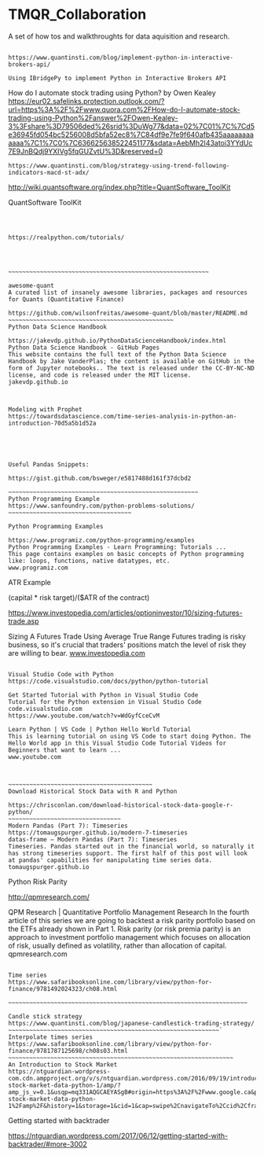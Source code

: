 # TMQR_Collaboration
A set of how tos and walkthroughts for data aquisition and research.



~~~~~~~~~~~~~~~~~~~~~~~~~~~~~~~~~~~~~~~~~~~~~~~~~~~~~~~~~~~~~~

https://www.quantinsti.com/blog/implement-python-in-interactive-brokers-api/

Using IBridgePy to implement Python in Interactive Brokers API

~~~~~~~~~~~~~~~~~~~~~~~~~~~~~~~~~~~~~~~~~~~~~~~~~~~~~~~~~~~~~~~~~~~~~~~~~~~

How do I automate stock trading using Python? by Owen Kealey
https://eur02.safelinks.protection.outlook.com/?url=https%3A%2F%2Fwww.quora.com%2FHow-do-I-automate-stock-trading-using-Python%2Fanswer%2FOwen-Kealey-3%3Fshare%3D79506ded%26srid%3DuWg77&data=02%7C01%7C%7Cd5e36945fd054bc5256008d5bfa52ec8%7C84df9e7fe9f640afb435aaaaaaaaaaaa%7C1%7C0%7C636625638522451177&sdata=AebMh2I43atoi3YYdUc7E9JnBQdj9YXIVg5fqGUZvtU%3D&reserved=0



~~~~~~~~~~~~~~~~~~~~~~~~~~~~~~~~~~~~~~~~~~~~~~~~~~~~~~~~~
https://www.quantinsti.com/blog/strategy-using-trend-following-indicators-macd-st-adx/

~~~~~~~~~~~~~~~~~~~~~~~~~~~~~~~~~~~~~~~~~~~~~~~~~~~~~~~~~


http://wiki.quantsoftware.org/index.php?title=QuantSoftware_ToolKit

QuantSoftware ToolKit


~~~~~~~~~~~~~~~~~~~~~~~~~~~~~~~~~~~~~~~~~~~~~~~~~~~~~~~~~~~~~~~~~~~~



https://realpython.com/tutorials/




~~~~~~~~~~~~~~~~~~~~~~~~~~~~~~~~~~~~~~~~~~~~~~~~~~~~~~~~~
 
awesome-quant
A curated list of insanely awesome libraries, packages and resources for Quants (Quantitative Finance)

https://github.com/wilsonfreitas/awesome-quant/blob/master/README.md
~~~~~~~~~~~~~~~~~~~~~~~~~~~~~~~~~~~~~~~~~~~~~~~
Python Data Science Handbook

https://jakevdp.github.io/PythonDataScienceHandbook/index.html
Python Data Science Handbook - GitHub Pages
This website contains the full text of the Python Data Science Handbook by Jake VanderPlas; the content is available on GitHub in the form of Jupyter notebooks.. The text is released under the CC-BY-NC-ND license, and code is released under the MIT license.
jakevdp.github.io



Modeling with Prophet
https://towardsdatascience.com/time-series-analysis-in-python-an-introduction-70d5a5b1d52a





Useful Pandas Snippets:

https://gist.github.com/bsweger/e5817488d161f37dcbd2

~~~~~~~~~~~~~~~~~~~~~~~~~~~~~~~~~~~~~~~~~~~~~~~~~~~~~~
Python Programming Example
https://www.sanfoundry.com/python-problems-solutions/
~~~~~~~~~~~~~~~~~~~~~~~~~~~~~~~~~~~

Python Programming Examples

https://www.programiz.com/python-programming/examples
Python Programming Examples - Learn Programming: Tutorials ...
This page contains examples on basic concepts of Python programming like: loops, functions, native datatypes, etc.
www.programiz.com
~~~~~~~~~~~~~~~~~~~~~~~~~~~~~~~~~~~~~~~~~~~~~~~~~~~~~~~~~~~~~~~~~~~~~~~~~~~~~~~



ATR Example

(capital * risk target)/($ATR of the contract)



https://www.investopedia.com/articles/optioninvestor/10/sizing-futures-trade.asp

Sizing A Futures Trade Using Average True Range
Futures trading is risky business, so it's crucial that traders' positions match the level of risk they are willing to bear.
www.investopedia.com
~~~~~~~~~~~~~~~~~~~~~~~~~~~~~~~~~~~~~~~~~~~~~~~~~~~~~~~~~~~~~~~~~~~~~~~~~~~~~~~~~~~

Visual Studio Code with Python
https://code.visualstudio.com/docs/python/python-tutorial

Get Started Tutorial with Python in Visual Studio Code
Tutorial for the Python extension in Visual Studio Code
code.visualstudio.com
https://www.youtube.com/watch?v=WdGyfCceCvM

Learn Python | VS Code | Python Hello World Tutorial
This is learning tutorial on using VS Code to start doing Python. The Hello World app in this Visual Studio Code Tutorial Videos for Beginners that want to learn ...
www.youtube.com



~~~~~~~~~~~~~~~~~~~~~~~~~~~~~~~~~~~~~~~~~
Download Historical Stock Data with R and Python

https://chrisconlan.com/download-historical-stock-data-google-r-python/
~~~~~~~~~~~~~~~~~~~~~~~~~~~~~~~~
Modern Pandas (Part 7): Timeseries
https://tomaugspurger.github.io/modern-7-timeseries
datas-frame – Modern Pandas (Part 7): Timeseries
Timeseries. Pandas started out in the financial world, so naturally it has strong timeseries support. The first half of this post will look at pandas' capabilities for manipulating time series data.
tomaugspurger.github.io

~~~~~~~~~~~~~~~~~~~~~~~~~~~~~~~~~~~~~~~~~~~~~~~~~~~~~~~~~~~~~~~~~~~~~~~~~~~~~~~~~~~~~~~~~~~~~~~~
Python Risk Parity

http://qpmresearch.com/

QPM Research | Quantitative Portfolio Management Research
In the fourth article of this series we are going to backtest a risk parity portfolio based on the ETFs already shown in Part 1. Risk parity (or risk premia parity) is an approach to investment portfolio management which focuses on allocation of risk, usually defined as volatility, rather than allocation of capital.
qpmresearch.com
~~~~~~~~~~~~~~~~~~~~~~~~~~~~~~~~~~~~~~~~~~~~~~~~~~~~~~~~~~~~~~~~~~~~~~

Time series
https://www.safaribooksonline.com/library/view/python-for-finance/9781492024323/ch08.html

~~~~~~~~~~~~~~~~~~~~~~~~~~~~~~~~~~~~~~~~~~~~~~~~~~~~~~~~~~~~~~~~~~~~

Candle stick strategy
https://www.quantinsti.com/blog/japanese-candlestick-trading-strategy/
~~~~~~~~~~~~~~~~~~~~~~~~~~~~~~~~~~~~~~~~~~~~~~~~~~~~~~~~~~~~`
Interpolate times series
https://www.safaribooksonline.com/library/view/python-for-finance/9781787125698/ch08s03.html
~~~~~~~~~~~~~~~~~~~~~~~~~~~~~~~~~~~~~~~~~~~~~~~~~~~~~~~~~~~~~~~~
An Introduction to Stock Market 
https://ntguardian-wordpress-com.cdn.ampproject.org/v/s/ntguardian.wordpress.com/2016/09/19/introduction-stock-market-data-python-1/amp/?amp_js_v=0.1&usqp=mq331AQGCAEYASgB#origin=https%3A%2F%2Fwww.google.ca&prerenderSize=1&visibilityState=prerender&paddingTop=54&p2r=0&horizontalScrolling=0&csi=1&aoh=15258446312163&viewerUrl=https%3A%2F%2Fwww.google.ca%2Famp%2Fs%2Fntguardian.wordpress.com%2F2016%2F09%2F19%2Fintroduction-stock-market-data-python-1%2Famp%2F&history=1&storage=1&cid=1&cap=swipe%2CnavigateTo%2Ccid%2Cfragment%2CreplaceUrl

~~~~~~~~~~~~~~~~~~~~~~~~~~~~~~~~~~~~~~~~~~~~~~~~~~~~~~~~~~~~~~~~~~~~~~~~~~
Getting started with backtrader

https://ntguardian.wordpress.com/2017/06/12/getting-started-with-backtrader/#more-3002


